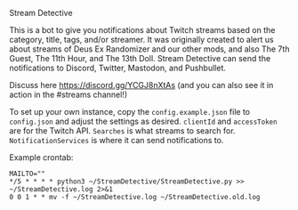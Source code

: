 Stream Detective

This is a bot to give you notifications about Twitch streams based on the category, title, tags, and/or streamer. It was originally created to alert us about streams of Deus Ex Randomizer and our other mods, and also The 7th Guest, The 11th Hour, and The 13th Doll. Stream Detective can send the notifications to Discord, Twitter, Mastodon, and Pushbullet.

Discuss here https://discord.gg/YCGJ8nXtAs (and you can also see it in action in the #streams channel!)

To set up your own instance, copy the `config.example.json` file to `config.json` and adjust the settings as desired. `clientId` and `accessToken` are for the Twitch API. `Searches` is what streams to search for. `NotificationServices` is where it can send notifications to.

Example crontab:
```
MAILTO=""
*/5 * * * * python3 ~/StreamDetective/StreamDetective.py >> ~/StreamDetective.log 2>&1
0 0 1 * * mv -f ~/StreamDetective.log ~/StreamDetective.old.log
```
